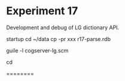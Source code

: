 
Experiment 17
=============
Development and debug of LG dictionary API.

startup
cd ~/data
cp -pr xxx r17-parse.rdb

guile -l cogserver-lg.scm

cd 


========
